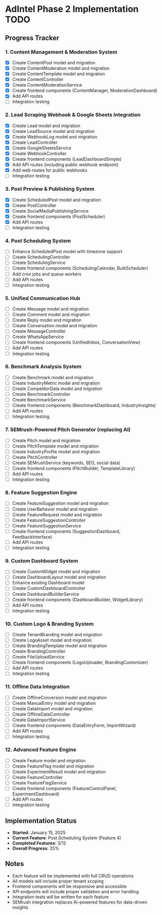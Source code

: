 # AdIntel Phase 2 Implementation TODO

## Progress Tracker

### 1. Content Management & Moderation System
- [x] Create ContentPost model and migration
- [x] Create ContentModeration model and migration
- [x] Create ContentTemplate model and migration
- [x] Create ContentController
- [x] Create ContentModerationService
- [x] Create frontend components (ContentManager, ModerationDashboard)
- [x] Add API routes
- [ ] Integration testing

### 2. Lead Scraping Webhook & Google Sheets Integration
- [x] Create Lead model and migration
- [x] Create LeadSource model and migration
- [x] Create WebhookLog model and migration
- [x] Create LeadController
- [x] Create GoogleSheetsService
- [x] Create WebhookController
- [x] Create frontend components (LeadDashboardSimple)
- [x] Add API routes (including public webhook endpoint)
- [x] Add web routes for public webhooks
- [ ] Integration testing

### 3. Post Preview & Publishing System
- [x] Create ScheduledPost model and migration
- [x] Create PostController
- [x] Create SocialMediaPublishingService
- [x] Create frontend components (PostScheduler)
- [x] Add API routes
- [ ] Integration testing

### 4. Post Scheduling System
- [ ] Enhance ScheduledPost model with timezone support
- [ ] Create SchedulingController
- [ ] Create SchedulingService
- [ ] Create frontend components (SchedulingCalendar, BulkScheduler)
- [ ] Add cron jobs and queue workers
- [ ] Add API routes
- [ ] Integration testing

### 5. Unified Communication Hub
- [ ] Create Message model and migration
- [ ] Create Comment model and migration
- [ ] Create Reply model and migration
- [ ] Create Conversation model and migration
- [ ] Create MessageController
- [ ] Create WhatsAppService
- [ ] Create frontend components (UnifiedInbox, ConversationView)
- [ ] Add API routes
- [ ] Integration testing

### 6. Benchmark Analysis System
- [ ] Create Benchmark model and migration
- [ ] Create IndustryMetric model and migration
- [ ] Create CompetitorData model and migration
- [ ] Create BenchmarkController
- [ ] Create BenchmarkService
- [ ] Create frontend components (BenchmarkDashboard, IndustryInsights)
- [ ] Add API routes
- [ ] Integration testing

### 7. SEMrush-Powered Pitch Generator (replacing AI)
- [ ] Create Pitch model and migration
- [ ] Create PitchTemplate model and migration
- [ ] Create IndustryProfile model and migration
- [ ] Create PitchController
- [ ] Create SEMrushService (keywords, SEO, social data)
- [ ] Create frontend components (PitchBuilder, TemplateLibrary)
- [ ] Add API routes
- [ ] Integration testing

### 8. Feature Suggestion Engine
- [ ] Create FeatureSuggestion model and migration
- [ ] Create UserBehavior model and migration
- [ ] Create FeatureRequest model and migration
- [ ] Create FeatureSuggestionController
- [ ] Create FeatureSuggestionService
- [ ] Create frontend components (SuggestionDashboard, FeedbackInterface)
- [ ] Add API routes
- [ ] Integration testing

### 9. Custom Dashboard System
- [ ] Create CustomWidget model and migration
- [ ] Create DashboardLayout model and migration
- [ ] Enhance existing Dashboard model
- [ ] Create CustomDashboardController
- [ ] Create DashboardBuilderService
- [ ] Create frontend components (DashboardBuilder, WidgetLibrary)
- [ ] Add API routes
- [ ] Integration testing

### 10. Custom Logo & Branding System
- [ ] Create TenantBranding model and migration
- [ ] Create LogoAsset model and migration
- [ ] Create BrandingTemplate model and migration
- [ ] Create BrandingController
- [ ] Create FileUploadService
- [ ] Create frontend components (LogoUploader, BrandingCustomizer)
- [ ] Add API routes
- [ ] Integration testing

### 11. Offline Data Integration
- [ ] Create OfflineConversion model and migration
- [ ] Create ManualEntry model and migration
- [ ] Create DataImport model and migration
- [ ] Create OfflineDataController
- [ ] Create DataImportService
- [ ] Create frontend components (DataEntryForm, ImportWizard)
- [ ] Add API routes
- [ ] Integration testing

### 12. Advanced Feature Engine
- [ ] Create Feature model and migration
- [ ] Create FeatureFlag model and migration
- [ ] Create ExperimentResult model and migration
- [ ] Create FeatureController
- [ ] Create FeatureFlagService
- [ ] Create frontend components (FeatureControlPanel, ExperimentDashboard)
- [ ] Add API routes
- [ ] Integration testing

## Implementation Status
- **Started**: January 15, 2025
- **Current Feature**: Post Scheduling System (Feature 4)
- **Completed Features**: 3/12
- **Overall Progress**: 25%

## Notes
- Each feature will be implemented with full CRUD operations
- All models will include proper tenant scoping
- Frontend components will be responsive and accessible
- API endpoints will include proper validation and error handling
- Integration tests will be written for each feature
- SEMrush integration replaces AI-powered features for data-driven insights

